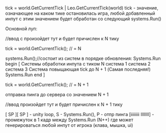 tick = world.GetCurrentTick | Leo.GetCurrentTick(world)
tick - значение, означающее на каком тике остановилась игра, любой добавленный инпут с этим значением будет обработан со следующий systems.Run()



Основной луп:

//ввод c произойдет тут и будет причислен к N тику


tick = world.GetCurrentTick(); // = N

systems.Run();//состоит из систем  в порядке обновления:
    Systems.Run begin [ 
         Системы обработки инпута с тиком N
         система 1
         система 2
         система 3
         Cистема повыщающая tick до N + 1  (Самая последняя!)
    Systems.Run end   ]

tick = world.GetCurrentTick(); // = N + 1

отправка пинга до сервера со значением N + 1

//ввод произойдет тут и будет причислен к N + 1 тику




[        SP         ][        SP         ]  - unity loop, S - Systems.Run(), P - отпр пинга 
           [iiiiiiii  IIIIIII]              - промежуток в 1 кадр между Systems.Run (N++) 
                                              где может генерироваться любой инпут 
                                              от игрока (клава, мышка, ui)
             